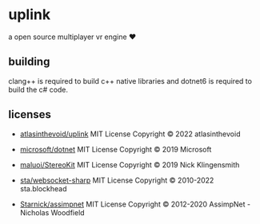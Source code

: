 # uplink

a open source multiplayer vr engine ❤️

## building

clang++ is required to build c++ native libraries and dotnet6 is required to build the c# code.

## licenses

- [atlasinthevoid/uplink](https://github.com/atlasinthevoid/uplink)
MIT License Copyright © 2022 atlasinthevoid

- [microsoft/dotnet](https://github.com/microsoft/dotnet)
MIT License Copyright © 2019 Microsoft

- [maluoi/StereoKit](https://github.com/maluoi/StereoKit)
MIT License Copyright © 2019 Nick Klingensmith

- [sta/websocket-sharp](https://github.com/sta/websocket-sharp)
MIT License Copyright © 2010-2022 sta.blockhead

- [Starnick/assimpnet](https://bitbucket.org/Starnick/assimpnet)
MIT License Copyright © 2012-2020 AssimpNet - Nicholas Woodfield
